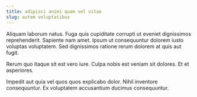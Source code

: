 ```yaml
---
title: adipisci animi quam vel vitae
slug: autem voluptatibus
---
```


Aliquam laborum natus. Fuga quis cupiditate corrupti ut eveniet dignissimos reprehenderit. Sapiente nam amet. Ipsum ut consequuntur dolorem iusto voluptas voluptatem. Sed dignissimos ratione rerum dolorem at quis aut fugit.

Rerum quo itaque sit est vero iure. Culpa nobis est veniam sit dolores. Et et asperiores.

Impedit aut quia vel quos quos explicabo dolor. Nihil inventore consequuntur. Ex voluptatem accusantium ducimus consequuntur.
